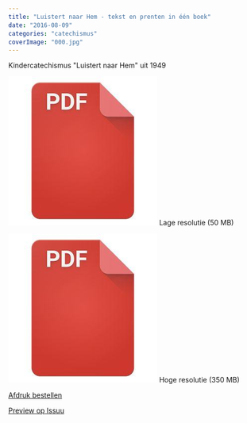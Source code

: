 ```yaml
---
title: "Luistert naar Hem - tekst en prenten in één boek"
date: "2016-08-09"
categories: "catechismus"
coverImage: "000.jpg"
---
```


Kindercatechismus "Luistert naar Hem" uit 1949

<!--more-->

[![Download PDF](images/2bdd26a893f94f1d69b5a89ee751a599.jpg)](https://storage.googleapis.com/geloven-leren/printerboekjes/Luistert-naar-hem5-display.pdf) Lage resolutie (50 MB)

[![Download PDF](images/2bdd26a893f94f1d69b5a89ee751a599.jpg)](https://storage.googleapis.com/geloven-leren/printerboekjes/Luistert-naar-hem5.pdf) Hoge resolutie (350 MB)

[Afdruk bestellen](https://www.peecho.com/print/en/227242)

[Preview op Issuu](https://issuu.com/vicmortelmans/docs/luistert-naar-hem5-display)
